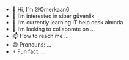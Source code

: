 - 👋 Hi, I’m @Omerkaan6
- 👀 I’m interested in siber güvenlik 
- 🌱 I’m currently learning IT help desk alnında
- 💞️ I’m looking to collaborate on ...
- 📫 How to reach me ...
- 😄 Pronouns: ...
- ⚡ Fun fact: ...

<!---
Omerkaan6/Omerkaan6 is a ✨ special ✨ repository because its `README.md` (this file) appears on your GitHub profile.
You can click the Preview link to take a look at your changes.
--->
